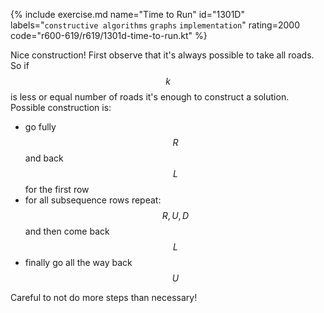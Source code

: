 {% include exercise.md name="Time to Run" id="1301D" labels="`constructive algorithms` `graphs` `implementation`" rating=2000 code="r600-619/r619/1301d-time-to-run.kt" %}

Nice construction!  First observe that it's always possible to take all roads.  So if $$k$$ is less or equal number of roads it's enough to construct a solution.  Possible construction is:

* go fully $$R$$ and back $$L$$ for the first row
* for all subsequence rows repeat: $$R, U, D$$ and then come back $$L$$
* finally go all the way back $$U$$

Careful to not do more steps than necessary!
